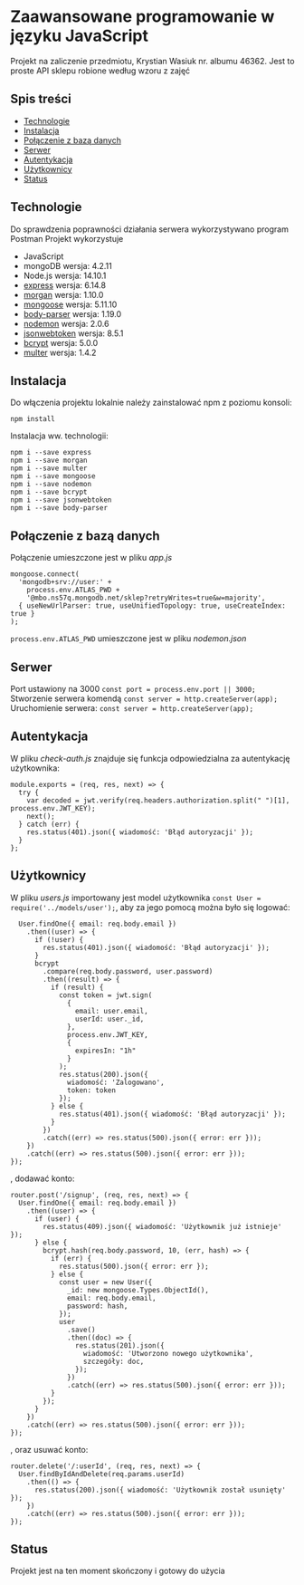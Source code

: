 # Zaawansowane programowanie w języku JavaScript
Projekt na zaliczenie przedmiotu, Krystian Wasiuk nr. albumu 46362.
Jest to proste API sklepu robione według wzoru z zajęć

## Spis treści
* [Technologie](#technologie)
* [Instalacja](#instalacja)
* [Połączenie z bazą danych](#połączenie-z-bazą-danych)
* [Serwer](#serwer)
* [Autentykacja](#autentykacja)
* [Użytkownicy](#użytkownicy)
* [Status](#status)

## Technologie
Do sprawdzenia poprawności działania serwera wykorzystywano program Postman
Projekt wykorzystuje
* JavaScript
* mongoDB wersja: 4.2.11
* Node.js wersja: 14.10.1 
* [express](https://www.npmjs.com/package/express) wersja: 6.14.8
* [morgan](https://www.npmjs.com/package/morgan) wersja: 1.10.0
* [mongoose](https://www.npmjs.com/package/mongoose) wersja: 5.11.10
* [body-parser](https://www.npmjs.com/package/body-parser) wersja: 1.19.0
* [nodemon](https://www.npmjs.com/package/nodemon?activeTab=readme) wersja: 2.0.6
* [jsonwebtoken](https://www.npmjs.com/package/jsonwebtoken) wersja: 8.5.1
* [bcrypt](https://www.npmjs.com/package/bcrypt) wersja: 5.0.0
* [multer](https://www.npmjs.com/package/multer) wersja: 1.4.2

	
## Instalacja
Do włączenia projektu lokalnie należy zainstalować npm z poziomu konsoli:
```
npm install
```
Instalacja ww. technologii:
```
npm i --save express
npm i --save morgan
npm i --save multer
npm i --save mongoose
npm i --save nodemon
npm i --save bcrypt
npm i --save jsonwebtoken
npm i --save body-parser
```

## Połączenie z bazą danych
Połączenie umieszczone jest w pliku _app.js_
```
mongoose.connect(
  'mongodb+srv://user:' +
    process.env.ATLAS_PWD +
    '@mbo.ns57q.mongodb.net/sklep?retryWrites=true&w=majority',
  { useNewUrlParser: true, useUnifiedTopology: true, useCreateIndex: true }
);
```
``` process.env.ATLAS_PWD ``` umieszczone jest w pliku _nodemon.json_

## Serwer
Port ustawiony na 3000
``` const port = process.env.port || 3000; ```
Stworzenie serwera komendą
``` const server = http.createServer(app); ```
Uruchomienie serwera: 
``` const server = http.createServer(app); ```

## Autentykacja
W pliku _check-auth.js_ znajduje się funkcja odpowiedzialna za autentykację użytkownika:
``` 
module.exports = (req, res, next) => {
  try {
    var decoded = jwt.verify(req.headers.authorization.split(" ")[1], process.env.JWT_KEY);
    next();
  } catch (err) {
    res.status(401).json({ wiadomość: 'Błąd autoryzacji' });
  }
};
```

## Użytkownicy
W pliku _users.js_ importowany jest model użytkownika ``` const User = require('../models/user'); ```, aby za jego pomocą można było się logować: 
```router.post('/login', (req, res, next) => {
  User.findOne({ email: req.body.email })
    .then((user) => {
      if (!user) {
        res.status(401).json({ wiadomość: 'Błąd autoryzacji' });
      }
      bcrypt
        .compare(req.body.password, user.password)
        .then((result) => {
          if (result) {
            const token = jwt.sign(
              {
                email: user.email,
                userId: user._id,
              },
              process.env.JWT_KEY,
              {
                expiresIn: "1h"
              }
            );
            res.status(200).json({
              wiadomość: 'Zalogowano', 
              token: token
            });
          } else {
            res.status(401).json({ wiadomość: 'Błąd autoryzacji' });
          }
        })
        .catch((err) => res.status(500).json({ error: err }));
    })
    .catch((err) => res.status(500).json({ error: err }));
});
```
, dodawać konto:
```
router.post('/signup', (req, res, next) => {
  User.findOne({ email: req.body.email })
    .then((user) => {
      if (user) {
        res.status(409).json({ wiadomość: 'Użytkownik już istnieje' });
      } else {
        bcrypt.hash(req.body.password, 10, (err, hash) => {
          if (err) {
            res.status(500).json({ error: err });
          } else {
            const user = new User({
              _id: new mongoose.Types.ObjectId(),
              email: req.body.email,
              password: hash,
            });
            user
              .save()
              .then((doc) => {
                res.status(201).json({
                  wiadomość: 'Utworzono nowego użytkownika',
                  szczegóły: doc,
                });
              })
              .catch((err) => res.status(500).json({ error: err }));
          }
        });
      }
    })
    .catch((err) => res.status(500).json({ error: err }));
});
```
, oraz usuwać konto:
```
router.delete('/:userId', (req, res, next) => {
  User.findByIdAndDelete(req.params.userId)
    .then(() => {
      res.status(200).json({ wiadomość: 'Użytkownik został usunięty' });
    })
    .catch((err) => res.status(500).json({ error: err }));
});
```

## Status
Projekt jest na ten moment skończony i gotowy do użycia
